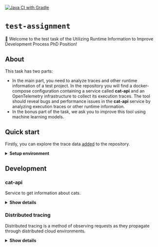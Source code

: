 [![Java CI with Gradle](https://github.com/egorklimov/test-assignment/actions/workflows/ci.yml/badge.svg?branch=main)](https://github.com/egorklimov/test-assignment/actions/workflows/ci.yml)
# `test-assignment`

👋 Welcome to the test task of the Utilizing Runtime Information to Improve Development Process PhD Position!

## About

This task has two parts:
* In the main part, you need to analyze traces and other runtime information of a test project. 
  In the repository you will find a docker-compose configuration containing a service called **cat-api** and an OpenTelemetry infrastructure to collect its execution traces. 
  The tool should reveal bugs and performance issues in the **cat-api** service by analyzing execution traces or other runtime information. 
* In the bonus part of the task, we ask you to improve this tool using machine learning models.

## Quick start
Firstly, you can explore the trace data [added](https://github.com/egorklimov/test-assignment/blob/docs/trace_exploration) to the repository.

<details><summary><b>Setup environment</b></summary>

0. Install [docker](https://docs.docker.com/engine/install/) & [docker compose](https://docs.docker.com/compose/install/)
1. Clone repository or download [docker-compose](https://github.com/egorklimov/test-assignment/blob/docs/docker-compose.yml) configuration
2. Start docker-compose:
    ```bash
    docker compose up
    ```
3. Go to the **cat-api** HTTP API [documentation](http://localhost:8080/swagger-ui/index.html) and call the endpoints. 
4. You will then be able to find traces in [Jaeger UI](http://localhost:16686/search?operation=GET%20%2Fapi%2Fcats&service=cat-api) related to your API calls (see Fig. 2).

<p align="center">
  <img src="https://github.com/egorklimov/test-assignment/blob/docs/docs/schema.png?raw=true" alt="C4 container diagram" width="738">
  <br/>
  <em>Fig.1. C4 container diagram for the test task</em>
</p>

> **Note**
> it doesn't mean that your solution must be dockerized, in the C4 model, a container represents an application or a data store

<p align="center">
  <img src="https://github.com/egorklimov/test-assignment/blob/docs/docs/jaeger.png?raw=true" alt="Jaeger example" width="738">
  <br/>
  <em>Fig. 2. Trace associated with GET request call <b>/api/cats</b></em>
</p>

</details>

## Development
### cat-api
Service to get information about cats.

<details><summary><b>Show details</b></summary>

To build docker image locally, you can run **jibDockerBuild** command:
```bash
./gradlew jibDockerBuild
```

[ktlint](https://github.com/pinterest/ktlint) is used to check code style, to auto-format source code you can run **ktlintFormat** command: 
```bash
./gradlew ktlintFormat
```

To run tests in [the test folder,](https://github.com/egorklimov/test-assignment/blob/docs/src/test) you can run **test** command: 
```bash
./gradlew test
```

#### HTTP API
OpenAPI spec is described in the [openapi.yaml](https://github.com/egorklimov/test-assignment/blob/docs/src/main/resources/static/openapi.yaml) file. 

App follows API-first approach, if you want to add new endpoints, please modify openapi spec and then generate server side using **openApiGenerate** command:
```bash
./gradlew openApiGenerate
```

#### Database
Database migrations are available in the [db.migration](https://github.com/egorklimov/test-assignment/blob/docs/src/main/resources/db/migration) directory.
Flyway is used to migrate database schema. 
If you want to update database schema, please create a new migration (e.g., V3__my_changes.sql). 
Migration will be applied on the application startup.

**cat-api** generates cat data to the database on startup.

You can configure connection to the database using your favorite tool, e.g., psql (*password: postgres*):
```bash
 psql -h localhost -p 5432 -d cats -U postgres
```
<p align="center">
  <img src="https://github.com/egorklimov/test-assignment/blob/docs/docs/db_schema.png?raw=true" alt="Database schema" width="369">
  <br/>
  <em>Fig. 3. Database schema</em>
</p>

</details>

### Distributed tracing
Distributed tracing is a method of observing requests as they propagate through distributed cloud environments.

<details><summary><b>Show details</b></summary>

Dataflow is similar to the [Jaeger’s SPM demo environment](https://github.com/jaegertracing/jaeger/tree/main/docker-compose/monitor).
1. **cat-api** is instrumented by OpenTelemetry **javaagent**.
2. **javaagent** sends metrics to the **otel-collector**
3. **otel-collector** sends data to the **Jaeger** and **Prometheus**

<p align="center">
  <img src="https://github.com/egorklimov/test-assignment/blob/docs/docs/tracing.png?raw=true" alt="Tracing schema" width="738">
  <br/>
  <em>Fig. 4. Distributed tracing schema</em>
</p>

</details>